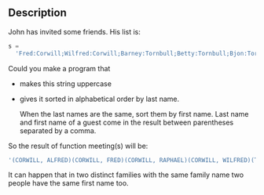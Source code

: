 ## Description

John has invited some friends. His list is:

```ts
s =
  'Fred:Corwill;Wilfred:Corwill;Barney:Tornbull;Betty:Tornbull;Bjon:Tornbull;Raphael:Corwill;Alfred:Corwill';
```

Could you make a program that

- makes this string uppercase
- gives it sorted in alphabetical order by last name.

  When the last names are the same, sort them by first name. Last name and first name of a guest come in the result between parentheses separated by a comma.

So the result of function meeting(s) will be:

```ts
'(CORWILL, ALFRED)(CORWILL, FRED)(CORWILL, RAPHAEL)(CORWILL, WILFRED)(TORNBULL, BARNEY)(TORNBULL, BETTY)(TORNBULL, BJON)';
```

It can happen that in two distinct families with the same family name two people have the same first name too.
